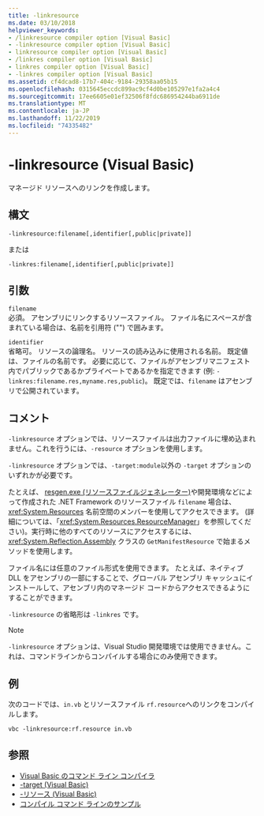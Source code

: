 ```yaml
---
title: -linkresource
ms.date: 03/10/2018
helpviewer_keywords:
- /linkresource compiler option [Visual Basic]
- -linkresource compiler option [Visual Basic]
- linkresource compiler option [Visual Basic]
- /linkres compiler option [Visual Basic]
- linkres compiler option [Visual Basic]
- -linkres compiler option [Visual Basic]
ms.assetid: cf4dcad8-17b7-404c-9184-29358aa05b15
ms.openlocfilehash: 0315645eccdc899ac9cf4d0be105297e1fa2a4c4
ms.sourcegitcommit: 17ee6605e01ef32506f8fdc686954244ba6911de
ms.translationtype: MT
ms.contentlocale: ja-JP
ms.lasthandoff: 11/22/2019
ms.locfileid: "74335482"
---
```

# <a name="-linkresource-visual-basic"></a>-linkresource (Visual Basic)
マネージド リソースへのリンクを作成します。  
  
## <a name="syntax"></a>構文  
  
```console  
-linkresource:filename[,identifier[,public|private]]  
```

または  

```console
-linkres:filename[,identifier[,public|private]]  
```  
  
## <a name="arguments"></a>引数  
 `filename`  
 必須。 アセンブリにリンクするリソースファイル。 ファイル名にスペースが含まれている場合は、名前を引用符 ("") で囲みます。  
  
 `identifier`  
 省略可。 リソースの論理名。 リソースの読み込みに使用される名前。 既定値は、ファイルの名前です。 必要に応じて、ファイルがアセンブリマニフェスト内でパブリックであるかプライベートであるかを指定できます (例: `-linkres:filename.res,myname.res,public`)。 既定では、`filename` はアセンブリで公開されています。  
  
## <a name="remarks"></a>コメント  
 `-linkresource` オプションでは、リソースファイルは出力ファイルに埋め込まれません。これを行うには、`-resource` オプションを使用します。  
  
 `-linkresource` オプションでは、`-target:module`以外の `-target` オプションのいずれかが必要です。  
  
 たとえば、 [resgen.exe (リソースファイルジェネレーター)](../../../framework/tools/resgen-exe-resource-file-generator.md)や開発環境などによって作成された .NET Framework のリソースファイル `filename` 場合は、<xref:System.Resources> 名前空間のメンバーを使用してアクセスできます。 (詳細については、「<xref:System.Resources.ResourceManager>」を参照してください)。実行時に他のすべてのリソースにアクセスするには、<xref:System.Reflection.Assembly> クラスの `GetManifestResource` で始まるメソッドを使用します。  
  
 ファイル名には任意のファイル形式を使用できます。 たとえば、ネイティブ DLL をアセンブリの一部にすることで、グローバル アセンブリ キャッシュにインストールして、アセンブリ内のマネージド コードからアクセスできるようにすることができます。  
  
 `-linkresource` の省略形は `-linkres` です。  
  
> [!NOTE]
> `-linkresource` オプションは、Visual Studio 開発環境では使用できません。これは、コマンドラインからコンパイルする場合にのみ使用できます。  
  
## <a name="example"></a>例  
 次のコードでは、`in.vb` とリソースファイル `rf.resource`へのリンクをコンパイルします。  
  
```console  
vbc -linkresource:rf.resource in.vb  
```  
  
## <a name="see-also"></a>参照

- [Visual Basic のコマンド ライン コンパイラ](../../../visual-basic/reference/command-line-compiler/index.md)
- [-target (Visual Basic)](../../../visual-basic/reference/command-line-compiler/target.md)
- [-リソース (Visual Basic)](../../../visual-basic/reference/command-line-compiler/resource.md)
- [コンパイル コマンド ラインのサンプル](../../../visual-basic/reference/command-line-compiler/sample-compilation-command-lines.md)
